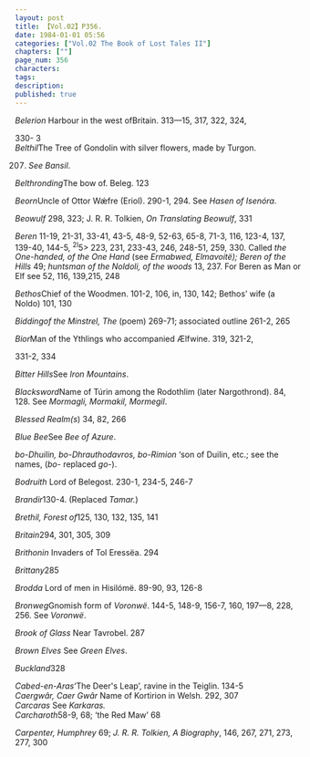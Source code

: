 ```yaml
---
layout: post
title: 【Vol.02】P356.
date: 1984-01-01 05:56
categories: ["Vol.02 The Book of Lost Tales II"]
chapters: [""]
page_num: 356
characters: 
tags: 
description: 
published: true
---
```


<p style="text-indent: 0;">
<I>Belerion</I> Harbour in the west ofBritain. 313—15, 317, 322, 324,
</p>

330- 3<BR><I>Belthil</I>The Tree of Gondolin with silver flowers, made by Turgon.

207. <I>See Bansil</I>.

<I>Belthronding</I>The bow of. Beleg. 123

<I>Beorn</I>Uncle of Ottor Wǽfre (Eriol). 290-1, 294. See <I>Hasen of Isenóra</I>.

<I>Beowulf</I> 298, 323; J. R. R. Tolkien, <I>On Translating Beowulf</I>, 331

<I>Beren</I> 11-19, 21-31, 33-41, 43-5, 48-9, 52-63, 65-8, 71-3, 116, 123-4, 137, 139-40, 144-5, <SUP>2I</SUP>5> 223, 231, 233-43, 246, 248-51, 259, 330. Called <I>the One-handed, of the One Hand</I> (see <I>Ermabwed, Elmavoitë); Beren of the Hills</I> 49; <I>huntsman of the Noldoli, of the woods</I> 13, 237. For Beren as Man or Elf see 52, 116, 139,215, 248

<I>Bethos</I>Chief of the Woodmen. 101-2, 106, in, 130, 142; Bethos’ wife (a Noldo) 101, 130

<I>Biddingof the Minstrel, The</I> (poem) 269-71; associated outline 261-2, 265

<I>Bior</I>Man of the Ythlings who accompanied Ælfwine. 319, 321-2,

331-2, 334

<I>Bitter Hills</I>See <I>Iron Mountains</I>.

<I>Blacksword</I>Name of Túrin among the Rodothlim (later Nargothrond). 84, 128. See <I>Mormagli, Mormakil, Mormegil</I>.

<I>Blessed Realm(s</I>) 34, 82, 266

<I>Blue Bee</I>See <I>Bee of Azure</I>.

<I>bo-Dhuilin, bo-Dhrauthodavros, bo-Rimion</I> ‘son of Duilin, etc.; see the names, (<I>bo-</I> replaced <I>go-</I>).

<I>Bodruith</I> Lord of Belegost. 230-1, 234-5, 246-7

<I>Brandir</I>130-4. (Replaced <I>Tamar.</I>)

<I>Brethil, Forest of</I>125, 130, 132, 135, 141

<I>Britain</I>294, 301, 305, 309

<I>Brithonin</I> Invaders of Tol Eressëa. 294

<I>Brittany</I>285

<I>Brodda</I> Lord of men in Hisilómë. 89-90, 93, 126-8

<I>Bronweg</I>Gnomish form of <I>Voronwë</I>. 144-5, 148-9, 156-7, 160, 197—8, 228, 256. See <I>Voronwë</I>.

<I>Brook of Glass</I> Near Tavrobel. 287

<I>Brown Elves</I> See <I>Green Elves</I>.

<I>Buckland</I>328

<I>Cabed-en-Aras</I>‘The Deer's Leap’, ravine in the Teiglin. 134-5<BR><I>Caergwâr, Caer Gwâr</I> Name of Kortirion in Welsh. 292, 307<BR><I>Carcaras</I> See <I>Karkaras.<BR>Carcharoth</I>58-9, 68; ‘the Red Maw’ 68

<I>Carpenter, Humphrey</I> 69; <I>J. R. R. Tolkien, A Biography</I>, 146, 267, 271, 273, 277, 300

